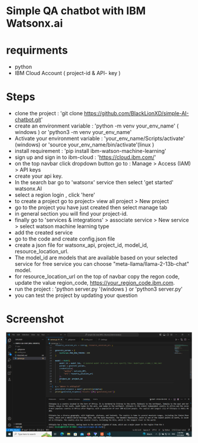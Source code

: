# Simple QA chatbot with IBM Watsonx.ai

# requirments
- python
- IBM Cloud Account ( project-id & API- key ) 

# Steps
- clone the project : 'git clone https://github.com/BlackLionXD/simple-AI-chatbot.git'
- create an environment variable : 'python -m venv your_env_name' ( windows ) or 'python3 -m venv your_env_name'
- Activate your environment variable : 'your_env_name/Scripts/activate' (windows) or 'source your_env_name/bin/activate'(linux )
- install requirement : 'pip install ibm-watson-machine-learning'
- sign up and sign in to ibm-cloud : 'https://cloud.ibm.com/'
- on the top navbar click dropdown button go to :  Manage > Access (IAM) > API keys
- create your api key.
- In the search bar go to 'watsonx' service then select 'get started' watsonx.AI
- select a region login , click 'here'
- to create a project go to project> view all project > New project
- go to the project you have just created then select manage tab
- in general section you will find your project-id.
- finally go to 'services & integrations' > associate service > New service > select watson machine learning type
- add the created service
- go to the code and create config.json file
- create a json file for watsonx_api, project_id, model_id, resource_location_url.
- The model_id are models that are available based on your selected service for free service you can choose "meta-llama/llama-2-13b-chat" model.
-  for resource_location_url on the top of navbar copy the regon code, update the value region_code, https://your_region_code.ibm.com.
-  run the project : 'python server.py '(windows ) or 'python3 server.py'
-  you can test the project by updating your question

# Screenshot
![screenshot](screenshot.PNG)
